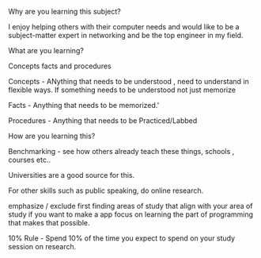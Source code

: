Why are you learning this subject?

I enjoy helping others with their computer needs and would like to be a subject-matter expert in networking and be the top engineer in my field.


What are you learning?

Concepts facts and procedures

Concepts - ANything that needs to be understood , need to understand in flexible ways.
If something needs to be understood not just memorize

Facts - Anything that needs to be memorized.'


Procedures - Anything that needs to be Practiced/Labbed



How are you learning this?

Benchmarking - see how others already teach these things, schools , courses etc..

Universities are a good source for this.

For other skills such as public speaking, do online research.

emphasize / exclude
first finding areas of study that align with your area of study
if you want to make a app focus on learning the part of programming that makes that possible.


10% Rule - Spend 10% of the time you expect to spend on your study session on research.
